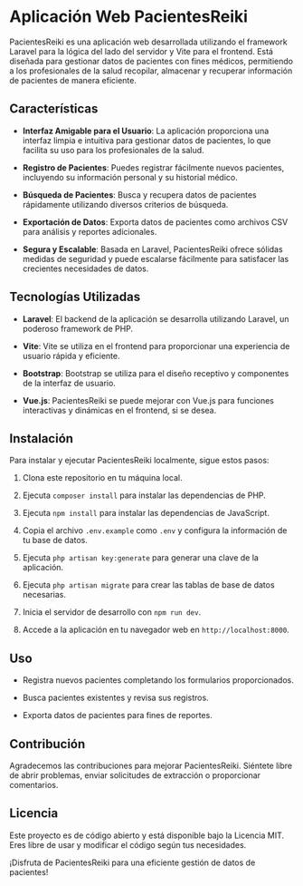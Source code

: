 # Aplicación Web PacientesReiki

PacientesReiki es una aplicación web desarrollada utilizando el framework Laravel para la lógica del lado del servidor y Vite para el frontend. Está diseñada para gestionar datos de pacientes con fines médicos, permitiendo a los profesionales de la salud recopilar, almacenar y recuperar información de pacientes de manera eficiente.

## Características

- **Interfaz Amigable para el Usuario**: La aplicación proporciona una interfaz limpia e intuitiva para gestionar datos de pacientes, lo que facilita su uso para los profesionales de la salud.

- **Registro de Pacientes**: Puedes registrar fácilmente nuevos pacientes, incluyendo su información personal y su historial médico.

- **Búsqueda de Pacientes**: Busca y recupera datos de pacientes rápidamente utilizando diversos criterios de búsqueda.

- **Exportación de Datos**: Exporta datos de pacientes como archivos CSV para análisis y reportes adicionales.

- **Segura y Escalable**: Basada en Laravel, PacientesReiki ofrece sólidas medidas de seguridad y puede escalarse fácilmente para satisfacer las crecientes necesidades de datos.

## Tecnologías Utilizadas

- **Laravel**: El backend de la aplicación se desarrolla utilizando Laravel, un poderoso framework de PHP.

- **Vite**: Vite se utiliza en el frontend para proporcionar una experiencia de usuario rápida y eficiente.

- **Bootstrap**: Bootstrap se utiliza para el diseño receptivo y componentes de la interfaz de usuario.

- **Vue.js**: PacientesReiki se puede mejorar con Vue.js para funciones interactivas y dinámicas en el frontend, si se desea.

## Instalación

Para instalar y ejecutar PacientesReiki localmente, sigue estos pasos:

1. Clona este repositorio en tu máquina local.

2. Ejecuta `composer install` para instalar las dependencias de PHP.

3. Ejecuta `npm install` para instalar las dependencias de JavaScript.

4. Copia el archivo `.env.example` como `.env` y configura la información de tu base de datos.

5. Ejecuta `php artisan key:generate` para generar una clave de la aplicación.

6. Ejecuta `php artisan migrate` para crear las tablas de base de datos necesarias.

7. Inicia el servidor de desarrollo con `npm run dev`.

8. Accede a la aplicación en tu navegador web en `http://localhost:8000`.

## Uso

- Registra nuevos pacientes completando los formularios proporcionados.

- Busca pacientes existentes y revisa sus registros.

- Exporta datos de pacientes para fines de reportes.

## Contribución

Agradecemos las contribuciones para mejorar PacientesReiki. Siéntete libre de abrir problemas, enviar solicitudes de extracción o proporcionar comentarios.

## Licencia

Este proyecto es de código abierto y está disponible bajo la Licencia MIT. Eres libre de usar y modificar el código según tus necesidades.

¡Disfruta de PacientesReiki para una eficiente gestión de datos de pacientes!
